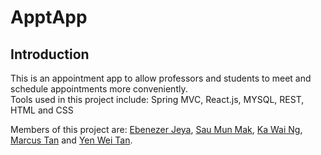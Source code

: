 # ApptApp

## Introduction
 This is an appointment app to allow professors and students to meet and schedule appointments more conveniently.  
 Tools used in this project include: Spring MVC, React.js, MYSQL, REST, HTML and CSS
 
 Members of this project are: [Ebenezer Jeya](https://github.com/ebenezerjeya), [Sau Mun Mak](https://github.com/julia-mak00), 
 [Ka Wai Ng](https://github.com/kawai-ng), [Marcus Tan](https://github.com/marcustankw) and [Yen Wei Tan](https://github.com/yenweitan).
